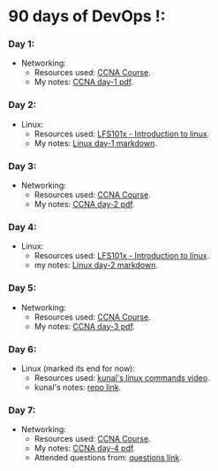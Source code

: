 # 90 days of DevOps !:

### Day 1:
- Networking:
  - Resources used: [CCNA Course](https://www.youtube.com/watch?v=rv3QK2UquxM&t=0s).
  - My notes: [CCNA day-1 pdf](https://github.com/prateek041/DevOps-100days/blob/main/resources/Networking/CCNA-day-1.pdf).

### Day 2:
- Linux:
  - Resources used: [LFS101x - Introduction to linux](https://learning.edx.org/course/course-v1:LinuxFoundationX+LFS101x+2T2021/home). 
  - My notes: [Linux day-1 markdown](https://github.com/prateek041/DevOps-100days/blob/main/resources/Linux/Linux%20day-1.md).

### Day 3:
- Networking:
  - Resources used: [CCNA Course](https://www.youtube.com/watch?v=rv3QK2UquxM&t=0s).
  - My notes: [CCNA day-2 pdf](https://github.com/prateek041/DevOps-100days/blob/main/resources/Networking/CCNA-day-2.pdf).

### Day 4:
- Linux:
  - Resources used: [LFS101x - Introduction to linux](https://learning.edx.org/course/course-v1:LinuxFoundationX+LFS101x+2T2021/home). 
  - my notes: [Linux day-2 markdown](https://github.com/prateek041/DevOps-90days/blob/main/resources/Linux/Linux-day-2.md).

### Day 5:
- Networking:
  - Resources used: [CCNA Course](https://www.youtube.com/watch?v=rv3QK2UquxM&t=0s).
  - My notes: [CCNA day-3 pdf](https://github.com/prateek041/DevOps-90days/blob/main/resources/Networking/CCNA-day-3.pdf).

### Day 6:
- Linux (marked its end for now):
  - Resources used: [kunal's linux commands video](https://www.youtube.com/watch?v=iwolPf6kN-k&t=1285s).
  - kunal's notes: [repo link](https://github.com/kunal-kushwaha/DevOps-Bootcamp/blob/main/Linux%20and%20Terminal%20commands/Handwritten%20Notes%20of%20Intro%20to%20Linux%20%26%20Terminal%20Commands.pdf).

### Day 7:
- Networking:
  - Resources used: [CCNA Course](https://www.youtube.com/watch?v=rv3QK2UquxM&t=0s).
  - My notes: [CCNA day-4 pdf](https://github.com/prateek041/DevOps-90days/blob/main/resources/Networking/CCNA-day-4.pdf).
  - Attended questions from: [questions link](https://dce.telkomuniversity.ac.id/wp-content/uploads/2014/09/49445184-IP-Addressing-and-Subnetting-Workbook-Instructors-Version-1-5.pdf).
